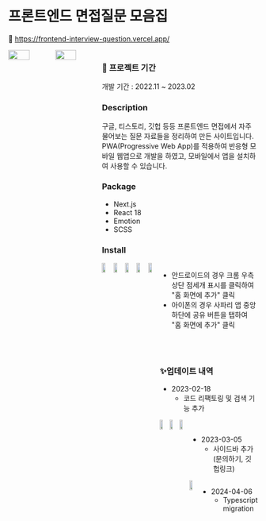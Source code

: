 # 프론트엔드 면접질문 모음집 
🔗 https://frontend-interview-question.vercel.app/  

<div style="display:flex">
  <img src="https://user-images.githubusercontent.com/115917964/208709921-5584dc02-ad38-4126-8eca-08d0f003fa01.png" width=45% height=45%/>
  <img src="https://user-images.githubusercontent.com/115917964/208709999-27d6851f-a8a4-42ca-90c9-ec08eba65824.png" width=45% height=45%/>
<div>

### 📆 프로젝트 기간
개발 기간 : 2022.11 ~ 2023.02

### Description
구글, 티스토리, 깃헙 등등 프론트엔드 면접에서 자주 물어보는 질문 자료들을 정리하여 만든 사이트입니다.  
PWA(Progressive Web App)를 적용하여 반응형 모바일 웹앱으로 개발을 하였고, 모바일에서 앱을 설치하여 사용할 수 있습니다.

### Package
- Next.js 
- React 18
- Emotion
- SCSS

### Install
<div style="display:flex">
  <img src="https://user-images.githubusercontent.com/115917964/208707034-d3dee6cd-60b5-4679-b99b-ed91a1fa41ce.jpg" width=30% height=30%/>
  <img src="https://user-images.githubusercontent.com/115917964/208707036-3ccd424d-c003-4203-8af9-85dd3f5d7d50.jpg" width=30% height=30%/>
  <img src="https://user-images.githubusercontent.com/115917964/208707038-443032d3-3bcf-4f8f-81da-7b8d469fb6da.jpg" width=30% height=30%/>
  <img src="https://user-images.githubusercontent.com/115917964/208707040-1cad6347-7c8d-409c-a900-565382a8188a.jpg" width=30% height=30%/>
  <img src="https://user-images.githubusercontent.com/115917964/208707028-d6b06007-a160-4db2-af06-82954c6d9eb5.jpg" width=30% height=30%/>
<div>

- 안드로이드의 경우 크롬 우측 상단 점세개 표시를 클릭하여 "홈 화면에 추가" 클릭  
- 아이폰의 경우 사파리 앱 중앙 하단에 공유 버튼을 탭하여 "홈 화면에 추가" 클릭  

<br/>
<br/>

### ✨업데이트 내역

- 2023-02-18
  - 코드 리팩토링 및 검색 기능 추가
<div style="display:flex">
  <img src="https://user-images.githubusercontent.com/115917964/219864233-488e366f-8d29-4662-9904-31657b93c2fa.png" width=30% height=30%/>
  <img src="https://user-images.githubusercontent.com/115917964/219864250-0455fe1d-a265-48da-b43d-c47d90d2082c.png" width=30% height=30%/>
  <img src="https://user-images.githubusercontent.com/115917964/219864266-ede1e225-fcba-4631-a6d4-1253cb78bef3.png" width=30% height=30%/>
<div>
<br/>

- 2023-03-05
  - 사이드바 추가(문의하기, 깃헙링크)
<div style="display:flex">
  <img src="https://user-images.githubusercontent.com/115917964/222925060-139de342-f045-4cbc-aa8e-5ae08b39d011.png" width=30% height=30%/>
<div>

- 2024-04-06
  - Typescript migration
  
